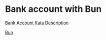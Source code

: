 # Bank account with Bun

[Bank Account Kata Description](https://sammancoaching.org/kata_descriptions/bank_account.html)

[Bun](https://bun.sh/)
